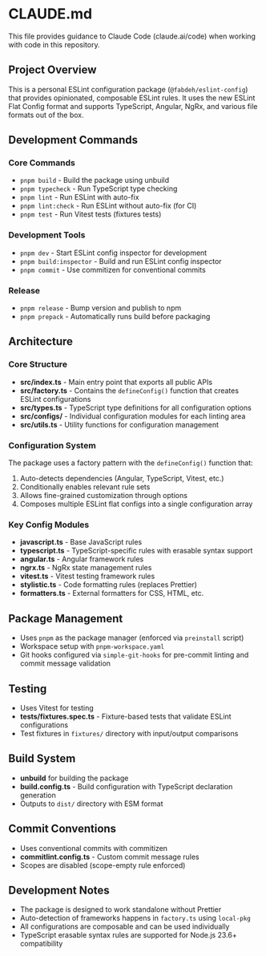 # CLAUDE.md

This file provides guidance to Claude Code (claude.ai/code) when working with code in this repository.

## Project Overview

This is a personal ESLint configuration package (`@fabdeh/eslint-config`) that provides opinionated, composable ESLint rules. It uses the new ESLint Flat Config format and supports TypeScript, Angular, NgRx, and various file formats out of the box.

## Development Commands

### Core Commands

- `pnpm build` - Build the package using unbuild
- `pnpm typecheck` - Run TypeScript type checking
- `pnpm lint` - Run ESLint with auto-fix
- `pnpm lint:check` - Run ESLint without auto-fix (for CI)
- `pnpm test` - Run Vitest tests (fixtures tests)

### Development Tools

- `pnpm dev` - Start ESLint config inspector for development
- `pnpm build:inspector` - Build and run ESLint config inspector
- `pnpm commit` - Use commitizen for conventional commits

### Release

- `pnpm release` - Bump version and publish to npm
- `pnpm prepack` - Automatically runs build before packaging

## Architecture

### Core Structure

- **src/index.ts** - Main entry point that exports all public APIs
- **src/factory.ts** - Contains the `defineConfig()` function that creates ESLint configurations
- **src/types.ts** - TypeScript type definitions for all configuration options
- **src/configs/** - Individual configuration modules for each linting area
- **src/utils.ts** - Utility functions for configuration management

### Configuration System

The package uses a factory pattern with the `defineConfig()` function that:

1. Auto-detects dependencies (Angular, TypeScript, Vitest, etc.)
2. Conditionally enables relevant rule sets
3. Allows fine-grained customization through options
4. Composes multiple ESLint flat configs into a single configuration array

### Key Config Modules

- **javascript.ts** - Base JavaScript rules
- **typescript.ts** - TypeScript-specific rules with erasable syntax support
- **angular.ts** - Angular framework rules
- **ngrx.ts** - NgRx state management rules
- **vitest.ts** - Vitest testing framework rules
- **stylistic.ts** - Code formatting rules (replaces Prettier)
- **formatters.ts** - External formatters for CSS, HTML, etc.

## Package Management

- Uses `pnpm` as the package manager (enforced via `preinstall` script)
- Workspace setup with `pnpm-workspace.yaml`
- Git hooks configured via `simple-git-hooks` for pre-commit linting and commit message validation

## Testing

- Uses Vitest for testing
- **tests/fixtures.spec.ts** - Fixture-based tests that validate ESLint configurations
- Test fixtures in `fixtures/` directory with input/output comparisons

## Build System

- **unbuild** for building the package
- **build.config.ts** - Build configuration with TypeScript declaration generation
- Outputs to `dist/` directory with ESM format

## Commit Conventions

- Uses conventional commits with commitizen
- **commitlint.config.ts** - Custom commit message rules
- Scopes are disabled (scope-empty rule enforced)

## Development Notes

- The package is designed to work standalone without Prettier
- Auto-detection of frameworks happens in `factory.ts` using `local-pkg`
- All configurations are composable and can be used individually
- TypeScript erasable syntax rules are supported for Node.js 23.6+ compatibility

